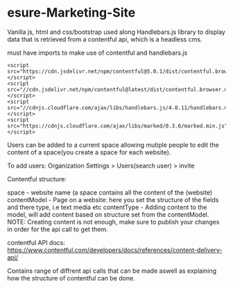 # esure-Marketing-Site
Vanilla js, html and css/bootstrap used along Handlebars.js library to display data that is retrieved from a contentful api, which is a headless cms. 

must have imports to make use of contentful and handlebars.js
    
    <script src="https://cdn.jsdelivr.net/npm/contentful@5.0.1/dist/contentful.browser.min.js"></script>
    <script src="//cdn.jsdelivr.net/npm/contentful@latest/dist/contentful.browser.min.js"></script>
    <script src="//cdnjs.cloudflare.com/ajax/libs/handlebars.js/4.0.11/handlebars.min.js"></script>
    <script src="https://cdnjs.cloudflare.com/ajax/libs/marked/0.3.6/marked.min.js"></script>
    
    
Users can be added to a current space allowing mutiple people to edit the content of a space(you create a space for each website).


To add users: Organization Settings > Users(search user) > invite
    
 Contentful structure: 
 
 space - website name (a space contains all the content of the (website)
 contentModel - Page on a website: here you set the structure of the fields and there type, i.e text media etc
 contentType - Adding content to the model, will add content based on structure set from the contentModel.
 NOTE: Creating content is not enough, make sure to publish your changes in order for the api call to get them.
 
 contentful API docs: https://www.contentful.com/developers/docs/references/content-delivery-api/
 
 Contains range of diffrent api calls that can be made aswell as explaining how the structure of contentful can be done.
                       
                      
    
    
    
   
    
    

